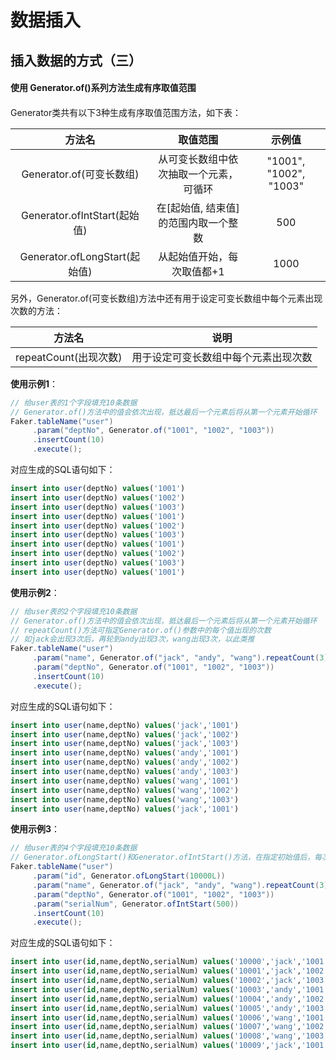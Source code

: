 # 数据插入



## 插入数据的方式（三）



#### 使用 Generator.of()系列方法生成有序取值范围

#### 

Generator类共有以下3种生成有序取值范围方法，如下表：

|            方法名             |                取值范围                |         示例值         |
| :---------------------------: | :------------------------------------: | :--------------------: |
|   Generator.of(可变长数组)    | 从可变长数组中依次抽取一个元素，可循环 | "1001", "1002", "1003" |
| Generator.ofIntStart(起始值)  |  在[起始值, 结束值]的范围内取一个整数  |          500           |
| Generator.ofLongStart(起始值) |       从起始值开始，每次取值都+1       |          1000          |


另外，Generator.of(可变长数组)方法中还有用于设定可变长数组中每个元素出现次数的方法：

|           方法名            |                 说明                 |
| :-------------------------: | :----------------------------------: |
|    repeatCount(出现次数)    | 用于设定可变长数组中每个元素出现次数 |



**使用示例1**：

```java
// 给user表的1个字段填充10条数据
// Generator.of()方法中的值会依次出现，抵达最后一个元素后将从第一个元素开始循环
Faker.tableName("user")
     .param("deptNo", Generator.of("1001", "1002", "1003"))
     .insertCount(10)
     .execute();
```

对应生成的SQL语句如下：

```sql
insert into user(deptNo) values('1001')
insert into user(deptNo) values('1002')
insert into user(deptNo) values('1003')
insert into user(deptNo) values('1001')
insert into user(deptNo) values('1002')
insert into user(deptNo) values('1003')
insert into user(deptNo) values('1001')
insert into user(deptNo) values('1002')
insert into user(deptNo) values('1003')
insert into user(deptNo) values('1001')
```



**使用示例2**：

```java
// 给user表的2个字段填充10条数据
// Generator.of()方法中的值会依次出现，抵达最后一个元素后将从第一个元素开始循环
// repeatCount()方法可指定Generator.of()参数中的每个值出现的次数
// 如jack会出现3次后，再轮到andy出现3次，wang出现3次，以此类推
Faker.tableName("user")
     .param("name", Generator.of("jack", "andy", "wang").repeatCount(3))
     .param("deptNo", Generator.of("1001", "1002", "1003"))
     .insertCount(10)
     .execute();
```

对应生成的SQL语句如下：

```sql
insert into user(name,deptNo) values('jack','1001')
insert into user(name,deptNo) values('jack','1002')
insert into user(name,deptNo) values('jack','1003')
insert into user(name,deptNo) values('andy','1001')
insert into user(name,deptNo) values('andy','1002')
insert into user(name,deptNo) values('andy','1003')
insert into user(name,deptNo) values('wang','1001')
insert into user(name,deptNo) values('wang','1002')
insert into user(name,deptNo) values('wang','1003')
insert into user(name,deptNo) values('jack','1001')
```



**使用示例3**：

```java
// 给user表的4个字段填充10条数据
// Generator.ofLongStart()和Generator.ofIntStart()方法，在指定初始值后，每次取值都会+1
Faker.tableName("user")
     .param("id", Generator.ofLongStart(10000L))
     .param("name", Generator.of("jack", "andy", "wang").repeatCount(3))
     .param("deptNo", Generator.of("1001", "1002", "1003"))
     .param("serialNum", Generator.ofIntStart(500))
     .insertCount(10)
     .execute();
```

对应生成的SQL语句如下：

```sql
insert into user(id,name,deptNo,serialNum) values('10000','jack','1001','500')
insert into user(id,name,deptNo,serialNum) values('10001','jack','1002','501')
insert into user(id,name,deptNo,serialNum) values('10002','jack','1003','502')
insert into user(id,name,deptNo,serialNum) values('10003','andy','1001','503')
insert into user(id,name,deptNo,serialNum) values('10004','andy','1002','504')
insert into user(id,name,deptNo,serialNum) values('10005','andy','1003','505')
insert into user(id,name,deptNo,serialNum) values('10006','wang','1001','506')
insert into user(id,name,deptNo,serialNum) values('10007','wang','1002','507')
insert into user(id,name,deptNo,serialNum) values('10008','wang','1003','508')
insert into user(id,name,deptNo,serialNum) values('10009','jack','1001','509')
```

